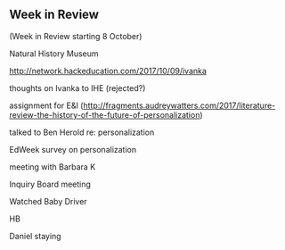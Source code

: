 ## Week in Review

(Week in Review starting 8 October)

Natural History Museum

http://network.hackeducation.com/2017/10/09/ivanka

thoughts on Ivanka to IHE (rejected?)

assignment for E&I (http://fragments.audreywatters.com/2017/literature-review-the-history-of-the-future-of-personalization)

talked to Ben Herold re: personalization

EdWeek survey on personalization

meeting with Barbara K

Inquiry Board meeting

Watched Baby Driver

HB

Daniel staying
